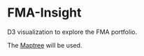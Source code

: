 # FMA-Insight

D3 visualization to explore the FMA portfolio. 

The [Maptree](https://bl.ocks.org/mbostock/4063582) will be used. 
